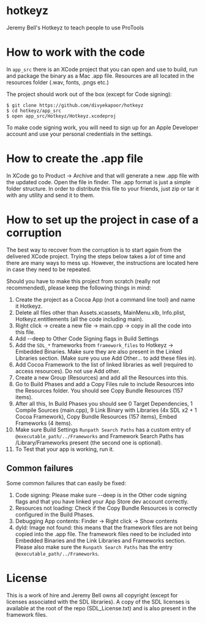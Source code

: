 # hotkeyz
Jeremy Bell's Hotkeyz to teach people to use ProTools

# How to work with the code

In `app_src` there is an XCode project that you can open and use to build, run and package the binary as a Mac .app file.
Resources are all located in the resources folder (.wav, fonts, .pngs etc.)

The project should work out of the box (except for Code signing):

    $ git clone https://github.com/divyekapoor/hotkeyz
    $ cd hotkeyz/app_src
    $ open app_src/Hotkeyz/Hotkeyz.xcodeproj

To make code signing work, you will need to sign up for an Apple Developer account and use your personal credentials in the settings.

# How to create the .app file

In XCode go to Product -> Archive and that will generate a new .app file with the updated code. Open the file in finder.
The .app format is just a simple folder structure. In order to distribute this
file to your friends, just zip or tar it with any utility and send it to them.


# How to set up the project in case of a corruption

The best way to recover from the corruption is to start again from the delivered XCode project. Trying the steps below takes a *lot* of time and there are many ways to mess up. However, the instructions are located here in case they need to be repeated.

Should you have to make this project from scratch (really not recommended), please keep the following things in mind:
1. Create the project as a Cocoa App (not a command line tool) and name it Hotkeyz.
1. Delete all files other than Assets.xcassets, MainMenu.xlb, Info.plist, Hotkeyz.entitlements (all the code including main).
1. Right click -> create a new file -> main.cpp -> copy in all the code into this file.
1. Add --deep to Other Code Signing flags in Build Settings
1. Add the `SDL_*` frameworks from `framework_files` to Hotkeyz -> Embedded Binaries. Make sure they are also present in the Linked Libraries section. (Make sure you use Add Other... to add these files in).
1. Add Cocoa Framework to the list of linked libraries as well (required to access resources). Do not use Add other.
1. Create a new Group (Resources) and add all the Resources into this.
1. Go to Build Phases and add a Copy Files rule to include Resources into the Resources folder. You should see Copy Bundle Resources (157 items).
1. After all this, In Build Phases you should see 0 Target Dependencies, 1 Compile Sources (main.cpp), 9 Link Binary with Libraries (4x SDL x2 + 1 Cocoa Framework), Copy Bundle Resources (157 items), Embed Frameworks (4 items).
1. Make sure Build Settings `Runpath Search Paths` has a custom entry of `@executable_path/../Frameworks` and Framework Search Paths has /Library/Frameworks present (the second one is optional).
1. To Test that your app is working, run it.

## Common failures

Some common failures that can easily be fixed:
1. Code signing: Please make sure --deep is in the Other code signing flags and that you have linked your App Store dev account correctly.
1. Resources not loading: Check if the Copy Bundle Resources is correctly configured in the Build Phases.
1. Debugging App contents: Finder -> Right click -> Show contents
1. dyld: Image not found: this means that the framework files are not being copied into the .app file. The framework files need to be included into Embedded Binaries and the Link Libraries and Frameworks section. Please also make sure the `Runpath Search Paths` has the entry `@executable_path/../Frameworks`.

# License

This is a work of hire and Jeremy Bell owns all copyright (except for licenses associated with the SDL libraries).
A copy of the SDL licenses is available at the root of the repo (SDL_License.txt) and is also present in the framework files.
